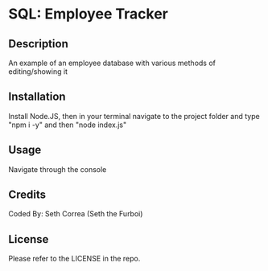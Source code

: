 # SQL: Employee Tracker

## Description

An example of an employee database with various methods of editing/showing it

## Installation

Install Node.JS, then in your terminal navigate to the project folder and type "npm i -y" and then "node index.js"

## Usage

Navigate through the console

## Credits

Coded By: Seth Correa (Seth the Furboi)

## License

Please refer to the LICENSE in the repo.